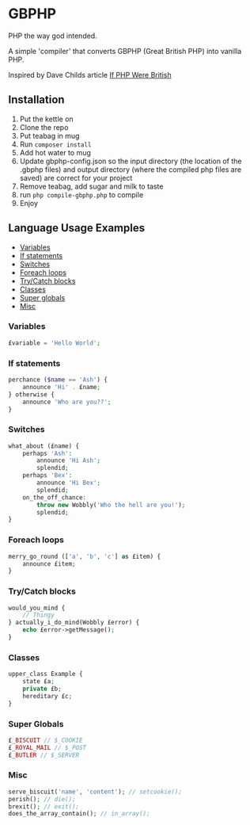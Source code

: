 # GBPHP

PHP the way god intended.

A simple 'compiler' that converts GBPHP (Great British PHP) into vanilla PHP.

Inspired by Dave Childs article [If PHP Were British](https://aloneonahill.com/blog/if-php-were-british)

## Installation

1) Put the kettle on
2) Clone the repo
3) Put teabag in mug
4) Run `composer install`
5) Add hot water to mug
6) Update gbphp-config.json so the input directory (the location of the .gbphp files) and output directory (where the compiled php files are saved) are correct for your project
7) Remove teabag, add sugar and milk to taste
8) run `php compile-gbphp.php` to compile
9) Enjoy

## Language Usage Examples

- [Variables](#variables)
- [If statements](#if-statements)
- [Switches](#switches)
- [Foreach loops](#foreach-loops)
- [Try/Catch blocks](#trycatch-blocks)
- [Classes](#classes)
- [Super globals](#super-globals)
- [Misc](#misc)

### Variables

```php
£variable = 'Hello World';
```

### If statements

```php
perchance ($name == 'Ash') {
    announce 'Hi' . £name;
} otherwise {
    announce 'Who are you??';
}
```

### Switches

```php
what_about (£name) {
    perhaps 'Ash':
        announce 'Hi Ash';
        splendid;
    perhaps 'Bex':
        announce 'Hi Bex';
        splendid;
    on_the_off_chance:
        throw new Wobbly('Who the hell are you!');
        splendid;
}
```

### Foreach loops

```php
merry_go_round (['a', 'b', 'c'] as £item) {
    announce £item;
}
```

### Try/Catch blocks

```php
would_you_mind {
    // Thingy
} actually_i_do_mind(Wobbly £error) {
    echo £error->getMessage();
}
```

### Classes

```php
upper_class Example {
    state £a;
    private £b;
    hereditary £c;
}
```

### Super Globals

```php
£_BISCUIT // $_COOKIE
£_ROYAL_MAIL // $_POST
£_BUTLER // $_SERVER
```

### Misc

```php
serve_biscuit('name', 'content'); // setcookie();
perish(); // die();
brexit(); // exit();
does_the_array_contain(); // in_array();
```
